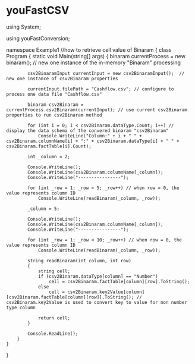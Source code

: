 # youFastCSV

using System;

using youFastConversion;

namespace Example1 //how to retrieve cell value of Binaram
{
    class Program
    {
        static void Main(string[] args)
        {
            binaram currentProcess = new binaram(); // new one instance of the in-memory "Binaram" processing

            csv2BinaramInput currentInput = new csv2BinaramInput();  // new one instance of csv2Binaram properties

            currentInput.filePath = "Cashflow.csv"; // configure to process one data file "Cashflow.csv"

            binaram csv2Binaram = currentProcess.csv2Binaram(currentInput); // use current csv2Binaram properties to run csv2Binaram method

            for (int i = 0; i < csv2Binaram.dataType.Count; i++) // display the data schema of the convered binaram "csv2Binaram"
                Console.WriteLine("Column:" + i + " " + csv2Binaram.columnName[i] + ":" + csv2Binaram.dataType[i] + " " + csv2Binaram.factTable[i].Count);

            int _column = 2;             

            Console.WriteLine();
            Console.WriteLine(csv2Binaram.columnName[_column]);
            Console.WriteLine("----------------");

            for (int _row = 1; _row < 5; _row++) // when row = 0, the value represents column ID 
                Console.WriteLine(readBinaram(_column, _row));

            _column = 5;

            Console.WriteLine();
            Console.WriteLine(csv2Binaram.columnName[_column]);
            Console.WriteLine("----------------");

            for (int _row = 1; _row < 10; _row++) // when row = 0, the value represents column ID 
                Console.WriteLine(readBinaram(_column, _row));

            string readBinaram(int column, int row)
            {
                string cell;
                if (csv2Binaram.dataType[column] == "Number")
                    cell = csv2Binaram.factTable[column][row].ToString();
                else
                    cell = csv2Binaram.key2Value[column][csv2Binaram.factTable[column][row]].ToString(); // csv2Binaram.key2Value is used to convert key to value for non number type column

                return cell;
            }

            Console.ReadLine();
        }
    }
}

